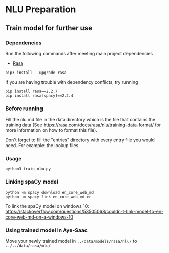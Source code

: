 # NLU Preparation

## Train model for further use

### Dependencies

Run the following commands after meeting main project dependencies

- [Rasa](https://rasa.com/docs/rasa/user-guide/installation/)

```
pip3 install --upgrade rasa
```

If you are having trouble with dependency conflicts, try running

```
pip install rasa==2.2.7
pip install rasa[spacy]==2.2.4
```

### Before running

Fill the nlu.md file in the data directory which is the file that contains the training data (See https://rasa.com/docs/rasa/nlu/training-data-format/ for more information on how to format this file).

Don't forget to fill the "entries" directory with every entry file you would need. For example: the lookup files.

### Usage

```
python3 train_nlu.py
```

### Linking spaCy model

```
python -m spacy download en_core_web_md
python -m spacy link en_core_web_md en
```

To link the spaCy model on windows 10:
https://stackoverflow.com/questions/53505068/couldn-t-link-model-to-en-core-web-md-on-a-windows-10


### Using trained model in Aye-Saac

Move your newly trained model in `../data/models/rasa/nlu/` to `../../data/rasa/nlu/`
